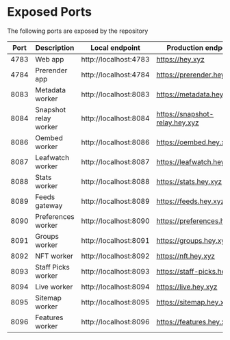 # Exposed Ports

The following ports are exposed by the repository

| Port | Description                | Local endpoint        | Production endpoint            |
| ---- | -------------------------- | --------------------- | ------------------------------ |
| 4783 | Web app                    | http://localhost:4783 | https://hey.xyz                |
| 4784 | Prerender app              | http://localhost:4784 | https://prerender.hey.xyz      |
| 8083 | Metadata worker            | http://localhost:8083 | https://metadata.hey.xyz       |
| 8084 | Snapshot relay worker      | http://localhost:8084 | https://snapshot-relay.hey.xyz |
| 8086 | Oembed worker              | http://localhost:8086 | https://oembed.hey.xyz         |
| 8087 | Leafwatch worker           | http://localhost:8087 | https://leafwatch.hey.xyz      |
| 8088 | Stats worker               | http://localhost:8088 | https://stats.hey.xyz          |
| 8089 | Feeds gateway              | http://localhost:8089 | https://feeds.hey.xyz          |
| 8090 | Preferences worker         | http://localhost:8090 | https://preferences.hey.xyz    |
| 8091 | Groups worker              | http://localhost:8091 | https://groups.hey.xyz         |
| 8092 | NFT worker                 | http://localhost:8092 | https://nft.hey.xyz            |
| 8093 | Staff Picks worker         | http://localhost:8093 | https://staff-picks.hey.xyz    |
| 8094 | Live worker                | http://localhost:8094 | https://live.hey.xyz           |
| 8095 | Sitemap worker             | http://localhost:8095 | https://sitemap.hey.xyz        |
| 8096 | Features worker            | http://localhost:8096 | https://features.hey.xyz       |
